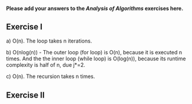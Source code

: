 #### Please add your answers to the ***Analysis of  Algorithms*** exercises here.

## Exercise I

a)  O(n). The loop takes n iterations.


b)  O(nlog(n)) - The outer loop (for loop) is O(n), because it is executed n times. And the the inner loop (while loop) is O(log(n)), because
 its runtime complexity is half of n, due j*=2.


c) O(n). The recursion takes n times.

## Exercise II
